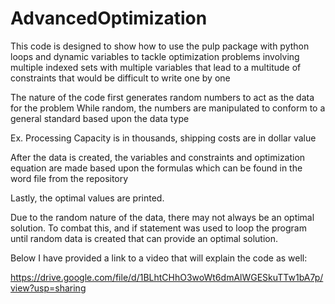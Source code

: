 # AdvancedOptimization

This code is designed to show how to use the pulp package with python loops and dynamic variables 
to tackle optimization problems involving multiple indexed sets with multiple variables
that lead to a multitude of constraints that would be difficult to write one by one

The nature of the code first generates random numbers to act as the data for the problem
While random, the numbers are manipulated to conform to a general standard based upon the data type

  Ex. Processing Capacity is in thousands, shipping costs are in dollar value
  
After the data is created, the variables and constraints and optimization equation are made 
based upon the formulas which can be found in the word file from the repository

Lastly, the optimal values are printed. 

Due to the random nature of the data, there may not always be an optimal solution.
To combat this, and if statement was used to loop the program until random data is created 
that can provide an optimal solution.

Below I have provided a link to a video that will explain the code as well:

  https://drive.google.com/file/d/1BLhtCHhO3woWt6dmAlWGESkuTTw1bA7p/view?usp=sharing
  
